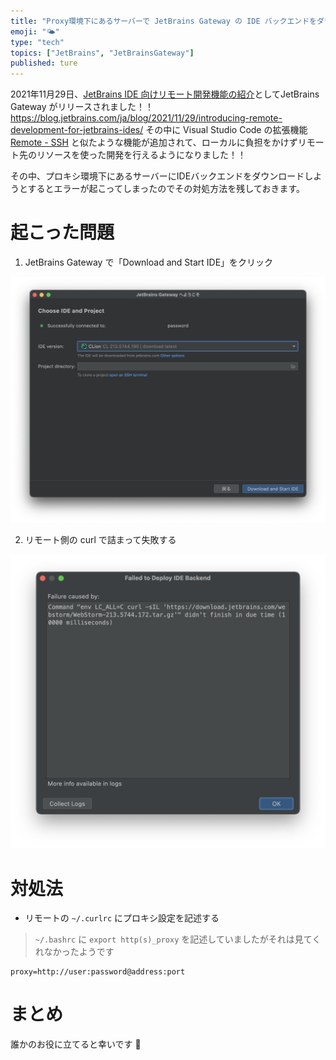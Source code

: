 ```yaml
---
title: "Proxy環境下にあるサーバーで JetBrains Gateway の IDE バックエンドをダウンロードする"
emoji: "🌤"
type: "tech"
topics: ["JetBrains", "JetBrainsGateway"]
published: ture
---
```


2021年11月29日、[JetBrains IDE 向けリモート開発機能の紹介](https://blog.jetbrains.com/ja/blog/2021/11/29/introducing-remote-development-for-jetbrains-ides/)としてJetBrains Gateway がリリースされました！！
https://blog.jetbrains.com/ja/blog/2021/11/29/introducing-remote-development-for-jetbrains-ides/
その中に Visual Studio Code の拡張機能 [Remote - SSH](https://marketplace.visualstudio.com/items?itemName=ms-vscode-remote.vscode-remote-extensionpack) と似たような機能が追加されて、ローカルに負担をかけずリモート先のリソースを使った開発を行えるようになりました！！

その中、プロキシ環境下にあるサーバーにIDEバックエンドをダウンロードしようとするとエラーが起こってしまったのでその対処方法を残しておきます。

# 起こった問題

1. JetBrains Gateway で「Download and Start IDE」をクリック

![](/images/jetbrains-gateway/create-project.jpg)

2. リモート側の curl で詰まって失敗する

![](/images/jetbrains-gateway/failed.jpeg)

# 対処法

- リモートの `~/.curlrc` にプロキシ設定を記述する

> `~/.bashrc` に `export http(s)_proxy` を記述していましたがそれは見てくれなかったようです

```sh:.curlrc
proxy=http://user:password@address:port
```

# まとめ

誰かのお役に立てると幸いです 🙌
